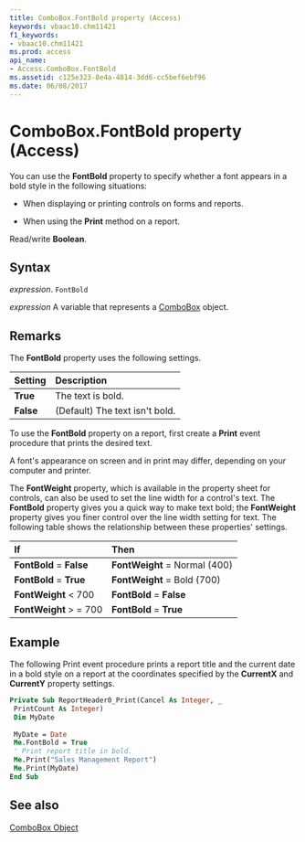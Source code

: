 ```yaml
---
title: ComboBox.FontBold property (Access)
keywords: vbaac10.chm11421
f1_keywords:
- vbaac10.chm11421
ms.prod: access
api_name:
- Access.ComboBox.FontBold
ms.assetid: c125e323-8e4a-4814-3dd6-cc5bef6ebf96
ms.date: 06/08/2017
---
```



# ComboBox.FontBold property (Access)

You can use the  **FontBold** property to specify whether a font appears in a bold style in the following situations:


- When displaying or printing controls on forms and reports.
    
- When using the  **Print** method on a report.
    

 Read/write **Boolean**.


## Syntax

_expression_. `FontBold`

_expression_ A variable that represents a [ComboBox](Access.ComboBox.md) object.


## Remarks

The  **FontBold** property uses the following settings.



|Setting|Description|
|:-----|:-----|
|**True**|The text is bold.|
|**False**|(Default) The text isn't bold.|

To use the  **FontBold** property on a report, first create a **Print** event procedure that prints the desired text.

A font's appearance on screen and in print may differ, depending on your computer and printer.

The  **FontWeight** property, which is available in the property sheet for controls, can also be used to set the line width for a control's text. The **FontBold** property gives you a quick way to make text bold; the **FontWeight** property gives you finer control over the line width setting for text. The following table shows the relationship between these properties' settings.



|**If**|**Then**|
|:-----|:-----|
|**FontBold** = **False**|**FontWeight** = Normal (400)|
|**FontBold** = **True**|**FontWeight** = Bold (700)|
|**FontWeight** < 700|**FontBold** = **False**|
|**FontWeight** > = 700|**FontBold** = **True**|

## Example

The following Print event procedure prints a report title and the current date in a bold style on a report at the coordinates specified by the  **CurrentX** and **CurrentY** property settings.


```vb
Private Sub ReportHeader0_Print(Cancel As Integer, _ 
 PrintCount As Integer) 
 Dim MyDate 
 
 MyDate = Date 
 Me.FontBold = True 
 ' Print report title in bold. 
 Me.Print("Sales Management Report") 
 Me.Print(MyDate) 
End Sub
```


## See also


[ComboBox Object](Access.ComboBox.md)


